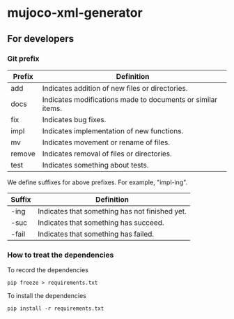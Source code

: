 # mujoco-xml-generator

## For developers

### Git prefix

| Prefix | Definition                                                  |
|--------|-------------------------------------------------------------|
| add    | Indicates addition of new files or directories.             |
| docs   | Indicates modifications made to documents or similar items. |
| fix    | Indicates bug fixes.                                        |
| impl   | Indicates implementation of new functions.                  |
| mv     | Indicates movement or rename of files.                      |
| remove | Indicates removal of files or directories.                  |
| test   | Indicates something about tests.                            |

We define suffixes for above prefixes. For example, "impl-ing".

| Suffix | Definition                                     |
|--------|------------------------------------------------|
| -ing   | Indicates that something has not finished yet. |
| -suc   | Indicates that something has succeed.          |
| -fail  | Indicates that something has failed.           |

### How to treat the dependencies

To record the dependencies

```commandline
pip freeze > requirements.txt
```

To install the dependencies

```commandline
pip install -r requirements.txt
```